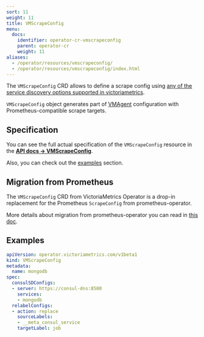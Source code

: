 ```yaml
---
sort: 11
weight: 11
title: VMScrapeConfig
menu:
  docs:
    identifier: operator-cr-vmscrapeconfig
    parent: operator-cr
    weight: 11
aliases:
  - /operator/resources/vmscrapeconfig/
  - /operator/resources/vmscrapeconfig/index.html
---
```

The `VMScrapeConfig` CRD allows to define a scrape config using [any of the service discovery options supported in victoriametrics](https://github.com/VictoriaMetrics/VictoriaMetrics/tree/master/docs/sd_configs.md).

`VMScrapeConfig` object generates part of [VMAgent](https://github.com/VictoriaMetrics/VictoriaMetrics/tree/master/docs/vmagent.md) configuration with Prometheus-compatible scrape targets.

## Specification

You can see the full actual specification of the `VMScrapeConfig` resource in
the **[API docs -> VMScrapeConfig](../api.md#vmscrapeconfig)**.

Also, you can check out the [examples](#examples) section.

## Migration from Prometheus

The `VMScrapeConfig` CRD from VictoriaMetrics Operator is a drop-in replacement 
for the Prometheus `ScrapeConfig` from prometheus-operator.

More details about migration from prometheus-operator you can read in [this doc](../migration.md).

## Examples

```yaml
apiVersion: operator.victoriametrics.com/v1beta1
kind: VMScrapeConfig
metadata:
  name: mongodb
spec:
  consulSDConfigs:
  - server: https://consul-dns:8500
    services:
    - mongodb
  relabelConfigs:
  - action: replace
    sourceLabels:
    - __meta_consul_service
    targetLabel: job
```
